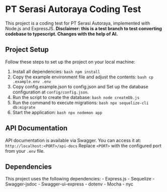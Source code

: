 # PT Serasi Autoraya Coding Test
This project is a coding test for PT Serasi Autoraya, implemented with Node.js and ExpressJS.
**Disclaimer: this is a test branch to test converting codebase to typescript. Changes with the help of AI.**

## Project Setup
Follow these steps to set up the project on your local machine: 
1. Install all dependencies: ```bash npm install ``` 
2. Copy the example environment file and adjust the contents: ```bash cp .example.env .env ``` 
3. Copy config.example.json to config.json and Set up the database configuration at `config/config.json`. 
4. Run the script to create the database: ```bash node createDb.js ``` 
5. Run the command to execute migrations: ```bash npx sequelize-cli db:migrate ``` 
6. Start the application: ```bash npx nodemon app ```


## API Documentation
API documentation is available via Swagger. You can access it at: `` http://localhost:<PORT>/api-docs `` Replace `<PORT>` with the configured port from your `.env` file.

## Dependencies
This project uses the following dependencies: - Express.js - Sequelize - Swagger-jsdoc - Swagger-ui-express - dotenv - Mocha - nyc